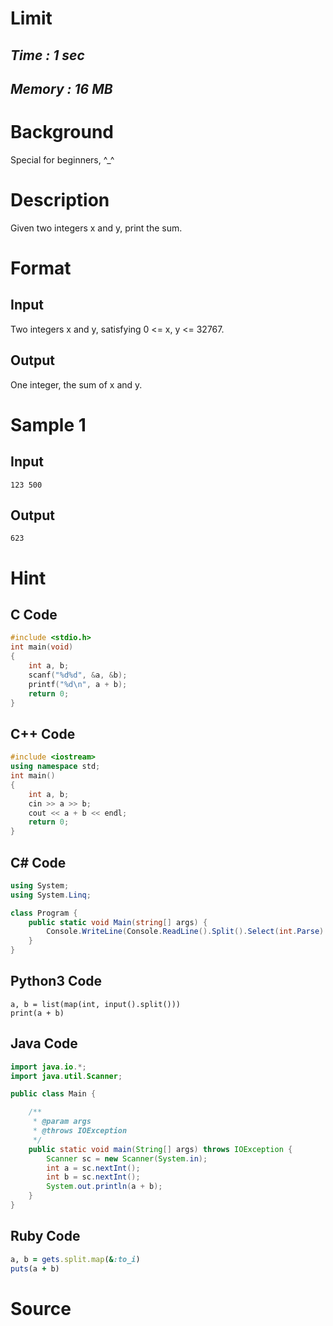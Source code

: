 # **Limit**
## *Time : 1 sec*
## *Memory : 16 MB*

# Background
Special for beginners, ^_^

# Description
Given two integers x and y, print the sum.

# Format

## Input
Two integers x and y, satisfying 0 <= x, y <= 32767.

## Output
One integer, the sum of x and y.

# Sample 1

## Input
```
123 500
```

## Output
```
623
```

# Hint

## C Code

```c
#include <stdio.h>
int main(void)
{
    int a, b;
    scanf("%d%d", &a, &b);
    printf("%d\n", a + b);
    return 0;
}
```

## C++ Code

```cpp
#include <iostream>
using namespace std;
int main()
{
    int a, b;
    cin >> a >> b;
    cout << a + b << endl;
    return 0;
}
```

## C# Code
```csharp
using System;
using System.Linq;

class Program {
    public static void Main(string[] args) {
        Console.WriteLine(Console.ReadLine().Split().Select(int.Parse).Sum());
    }
}
```

## Python3 Code

```python3
a, b = list(map(int, input().split()))
print(a + b)
```

## Java Code

```java
import java.io.*;
import java.util.Scanner;

public class Main {

    /**
     * @param args
     * @throws IOException 
     */
    public static void main(String[] args) throws IOException {
        Scanner sc = new Scanner(System.in);
        int a = sc.nextInt();
        int b = sc.nextInt();
        System.out.println(a + b);
    }
}
```

## Ruby Code

```ruby
a, b = gets.split.map(&:to_i)
puts(a + b)
```

# Source
